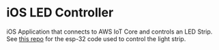 # iOS LED Controller
iOS Application that connects to AWS IoT Core and controls an LED Strip. See [this repo](https://github.com/lorenzeryk/ledController-esp32) for the esp-32 code used to control the light strip.
